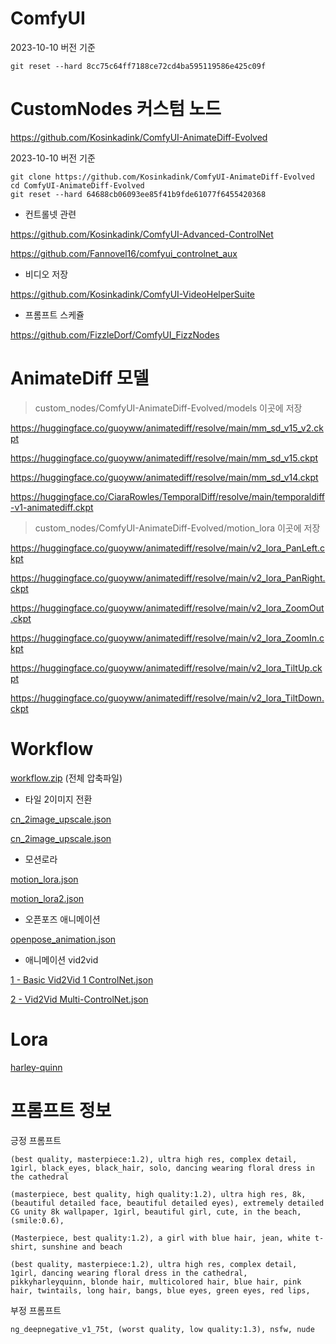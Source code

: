 
# ComfyUI

2023-10-10 버전 기준
```
git reset --hard 8cc75c64ff7188ce72cd4ba595119586e425c09f
```

# CustomNodes 커스텀 노드

https://github.com/Kosinkadink/ComfyUI-AnimateDiff-Evolved

2023-10-10 버전 기준
```
git clone https://github.com/Kosinkadink/ComfyUI-AnimateDiff-Evolved
cd ComfyUI-AnimateDiff-Evolved 
git reset --hard 64688cb06093ee85f41b9fde61077f6455420368
```

* 컨트롤넷 관련

https://github.com/Kosinkadink/ComfyUI-Advanced-ControlNet

https://github.com/Fannovel16/comfyui_controlnet_aux

* 비디오 저장

https://github.com/Kosinkadink/ComfyUI-VideoHelperSuite


* 프롬프트 스케쥴

https://github.com/FizzleDorf/ComfyUI_FizzNodes


# AnimateDiff 모델

> custom_nodes/ComfyUI-AnimateDiff-Evolved/models 이곳에 저장  

https://huggingface.co/guoyww/animatediff/resolve/main/mm_sd_v15_v2.ckpt

https://huggingface.co/guoyww/animatediff/resolve/main/mm_sd_v15.ckpt

https://huggingface.co/guoyww/animatediff/resolve/main/mm_sd_v14.ckpt

https://huggingface.co/CiaraRowles/TemporalDiff/resolve/main/temporaldiff-v1-animatediff.ckpt


> custom_nodes/ComfyUI-AnimateDiff-Evolved/motion_lora 이곳에 저장  

https://huggingface.co/guoyww/animatediff/resolve/main/v2_lora_PanLeft.ckpt

https://huggingface.co/guoyww/animatediff/resolve/main/v2_lora_PanRight.ckpt

https://huggingface.co/guoyww/animatediff/resolve/main/v2_lora_ZoomOut.ckpt

https://huggingface.co/guoyww/animatediff/resolve/main/v2_lora_ZoomIn.ckpt

https://huggingface.co/guoyww/animatediff/resolve/main/v2_lora_TiltUp.ckpt

https://huggingface.co/guoyww/animatediff/resolve/main/v2_lora_TiltDown.ckpt


# Workflow

<a href="./comfyui_animatediff/workflow.zip">workflow.zip</a> (전체 압축파일)

* 타일 2이미지 전환

<a href="./comfyui_animatediff/cn_2image.json">cn_2image_upscale.json</a>

<a href="./comfyui_animatediff/cn_2image_upscale.json">cn_2image_upscale.json</a>

* 모션로라

<a href="./comfyui_animatediff/motion_lora.json">motion_lora.json</a>

<a href="./comfyui_animatediff/motion_lora2.json">motion_lora2.json</a>

* 오픈포즈 애니메이션

<a href="./comfyui_animatediff/openpose_animation.json">openpose_animation.json</a>

* 애니메이션 vid2vid

<a href="./comfyui_animatediff/1%20%2D%20Basic%20Vid2Vid%201%20ControlNet%2Ejson">1 - Basic Vid2Vid 1 ControlNet.json</a>

<a href="./comfyui_animatediff/2%20%2D%20Vid2Vid%20Multi%2DControlNet%2Ejson">2 - Vid2Vid Multi-ControlNet.json</a>

# Lora

[harley-quinn](https://civitai.com/models/55639/harley-quinn-or-suicide-squad)


# 프롬프트 정보

긍정 프롬프트

```
(best quality, masterpiece:1.2), ultra high res, complex detail, 1girl, black_eyes, black_hair, solo, dancing wearing floral dress in the cathedral
```

```
(masterpiece, best quality, high quality:1.2), ultra high res, 8k, (beautiful detailed face, beautiful detailed eyes), extremely detailed CG unity 8k wallpaper, 1girl, beautiful girl, cute, in the beach, (smile:0.6), 
```

```
(Masterpiece, best quality:1.2), a girl with blue hair, jean, white t-shirt, sunshine and beach
```

```
(best quality, masterpiece:1.2), ultra high res, complex detail, 1girl, dancing wearing floral dress in the cathedral,
pikkyharleyquinn, blonde hair, multicolored hair, blue hair, pink hair, twintails, long hair, bangs, blue eyes, green eyes, red lips,
```

부정 프롬프트

```
ng_deepnegative_v1_75t, (worst quality, low quality:1.3), nsfw, nude
```
